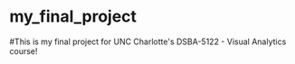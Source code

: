# my_final_project

#This is my final project for UNC Charlotte's DSBA-5122 - Visual Analytics course!
